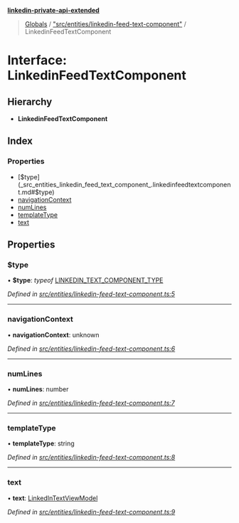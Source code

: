 **[linkedin-private-api-extended](../README.md)**

> [Globals](../globals.md) / ["src/entities/linkedin-feed-text-component"](../modules/_src_entities_linkedin_feed_text_component_.md) / LinkedinFeedTextComponent

# Interface: LinkedinFeedTextComponent

## Hierarchy

* **LinkedinFeedTextComponent**

## Index

### Properties

* [$type](_src_entities_linkedin_feed_text_component_.linkedinfeedtextcomponent.md#$type)
* [navigationContext](_src_entities_linkedin_feed_text_component_.linkedinfeedtextcomponent.md#navigationcontext)
* [numLines](_src_entities_linkedin_feed_text_component_.linkedinfeedtextcomponent.md#numlines)
* [templateType](_src_entities_linkedin_feed_text_component_.linkedinfeedtextcomponent.md#templatetype)
* [text](_src_entities_linkedin_feed_text_component_.linkedinfeedtextcomponent.md#text)

## Properties

### $type

•  **$type**: *typeof* [LINKEDIN\_TEXT\_COMPONENT\_TYPE](../modules/_src_entities_linkedin_feed_text_component_.md#linkedin_text_component_type)

*Defined in [src/entities/linkedin-feed-text-component.ts:5](https://github.com/khanhtranngoccva/linkedin-private-api/blob/86b0130/src/entities/linkedin-feed-text-component.ts#L5)*

___

### navigationContext

•  **navigationContext**: unknown

*Defined in [src/entities/linkedin-feed-text-component.ts:6](https://github.com/khanhtranngoccva/linkedin-private-api/blob/86b0130/src/entities/linkedin-feed-text-component.ts#L6)*

___

### numLines

•  **numLines**: number

*Defined in [src/entities/linkedin-feed-text-component.ts:7](https://github.com/khanhtranngoccva/linkedin-private-api/blob/86b0130/src/entities/linkedin-feed-text-component.ts#L7)*

___

### templateType

•  **templateType**: string

*Defined in [src/entities/linkedin-feed-text-component.ts:8](https://github.com/khanhtranngoccva/linkedin-private-api/blob/86b0130/src/entities/linkedin-feed-text-component.ts#L8)*

___

### text

•  **text**: [LinkedInTextViewModel](_src_entities_linkedin_text_view_model_entity_.linkedintextviewmodel.md)

*Defined in [src/entities/linkedin-feed-text-component.ts:9](https://github.com/khanhtranngoccva/linkedin-private-api/blob/86b0130/src/entities/linkedin-feed-text-component.ts#L9)*
